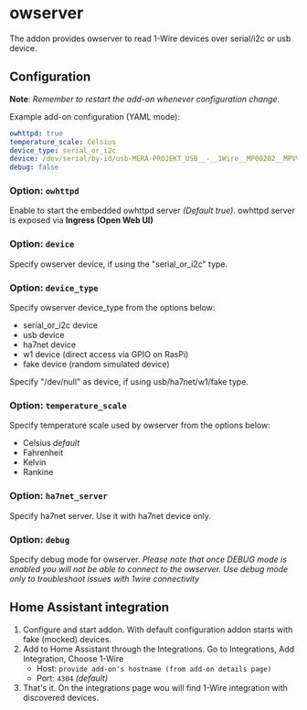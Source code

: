 # owserver

The addon provides owserver to read 1-Wire devices over serial/i2c or usb device.

## Configuration

**Note**: _Remember to restart the add-on whenever configuration change._

Example add-on configuration (YAML mode):

```yaml
owhttpd: true
temperature_scale: Celsius
device_type: serial_or_i2c
device: /dev/serial/by-id/usb-MERA-PROJEKT_USB__-__1Wire__MP00202__MPVVSOBE-if00-port0
debug: false
```

### Option: `owhttpd`

Enable to start the embedded owhttpd server _(Default true)_.
owhttpd server is exposed via **Ingress (Open Web UI)**

### Option: `device`

Specify owserver device, if using the "serial_or_i2c" type.

### Option: `device_type`

Specify owserver device_type from the options below:
- serial_or_i2c device
- usb device
- ha7net device
- w1 device (direct access via GPIO on RasPi)
- fake device (random simulated device)

Specify "/dev/null" as device, if using usb/ha7net/w1/fake type.

### Option: `temperature_scale`

Specify temperature scale used by owserver from the options below:
- Celsius _default_
- Fahrenheit 
- Kelvin 
- Rankine 

### Option: `ha7net_server`

Specify ha7net server. Use it with ha7net device only.

### Option: `debug`

Specify debug mode for owserver. _Please note that once DEBUG mode is enabled you will not be able to connect to the owserver. Use debug mode only to troubleshoot issues with 1wire connectivity_


## Home Assistant integration

1. Configure and start addon. With default configuration addon starts with fake (mocked) devices.
1. Add to Home Assistant through the Integrations. Go to Integrations, Add Integration, Choose 1-Wire
    - Host: `provide add-on's hostname (from add-on details page)`
    - Port: `4304` _(default)_
1. That's it. On the integrations page wou will find 1-Wire integration with discovered devices.